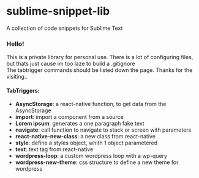 # sublime-snippet-lib
A collection of code snippets for Sublime Text

<h3>Hello!</h3>
This is a private library for personal use. There is a lot of configuring files, but thats just cause im too laze to build a .gitignore
</br>
The tabtrigger commands should be listed down the page. Thanks for the visiting..

<h4>TabTriggers: </h4>
<ul>
<li><b>AsyncStorage</b>: a react-native function, to get data from the AsyncStorage</li>
<li><b>import</b>: import a component from a source</li>
<li><b>Lorem ipsum</b>: generates a one paragraph fake text</li>
<li><b>navigate</b>: call function to navigate to stack or screen with parameters</li>
<li><b>react-native-new-class</b>: a new class from react-native</li>
<li><b>style</b>: define a styles object, whith 1 object parametered </li>
<li><b>text</b>: text tag from react-native</li>
<li><b>wordpress-loop</b>: a custom wordpress loop with a wp-query</li>
<li><b>wordpress-new-theme</b>: css structure to define a new theme for wordpress</li>
</ul>

